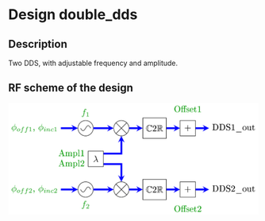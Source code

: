# Design double_dds

## Description

Two DDS, with adjustable frequency and amplitude.

## RF scheme of the design  

![double_dds](double_dds.png)
